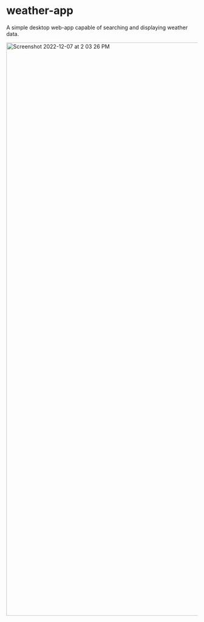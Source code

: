 # weather-app

A simple desktop web-app capable of searching and displaying weather data.

<img width="1507" alt="Screenshot 2022-12-07 at 2 03 26 PM" src="https://user-images.githubusercontent.com/64547809/206272488-d57bf051-a2cf-4956-b73a-5e9a3f837bd8.png">
